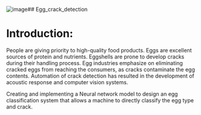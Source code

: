![image](https://github.com/bogathimadhureddy/Egg_crack_detection/assets/118733598/70443682-803f-42c1-acb3-995e912c0621)## Egg_crack_detection

# Introduction:
People are giving priority to high-quality food products. Eggs are excellent sources of protein and nutrients.
Eggshells are prone to develop cracks during their handling process.
Egg industries emphasize on eliminating cracked eggs from reaching the consumers, as cracks contaminate the egg contents.
Automation of crack detection has resulted in the development of acoustic response and computer vision systems.


Creating and implementing a Neural network model to design an egg classification system that  allows a machine to directly classify the egg type and crack.
